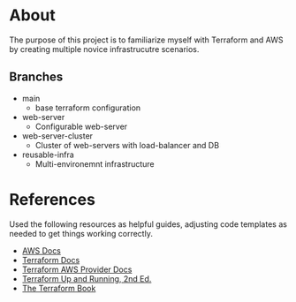 # About
The purpose of this project is to familiarize myself with Terraform and AWS by creating multiple novice infrastrucutre scenarios.

## Branches
* main
    * base terraform configuration
* web-server
    * Configurable web-server
* web-server-cluster
    * Cluster of web-servers with load-balancer and DB
* reusable-infra
    * Multi-environemnt infrastructure

# References
Used the following resources as helpful guides, adjusting code templates as needed to get things working correctly.

* [AWS Docs](https://docs.aws.amazon.com/)
* [Terraform Docs](https://www.terraform.io/docs/index.html)
* [Terraform AWS Provider Docs](https://registry.terraform.io/providers/hashicorp/aws/latest/docs)
* [Terraform Up and Running, 2nd Ed.](https://www.oreilly.com/library/view/terraform-up/9781492046899/)
* [The Terraform Book](https://terraformbook.com/)